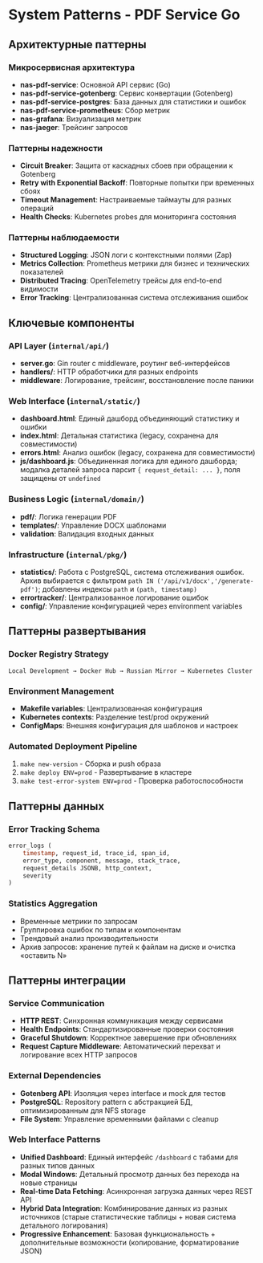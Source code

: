 # System Patterns - PDF Service Go

## Архитектурные паттерны

### Микросервисная архитектура
- **nas-pdf-service**: Основной API сервис (Go)
- **nas-pdf-service-gotenberg**: Сервис конвертации (Gotenberg)
- **nas-pdf-service-postgres**: База данных для статистики и ошибок
- **nas-pdf-service-prometheus**: Сбор метрик
- **nas-grafana**: Визуализация метрик
- **nas-jaeger**: Трейсинг запросов

### Паттерны надежности
- **Circuit Breaker**: Защита от каскадных сбоев при обращении к Gotenberg
- **Retry with Exponential Backoff**: Повторные попытки при временных сбоях
- **Timeout Management**: Настраиваемые таймауты для разных операций
- **Health Checks**: Kubernetes probes для мониторинга состояния

### Паттерны наблюдаемости
- **Structured Logging**: JSON логи с контекстными полями (Zap)
- **Metrics Collection**: Prometheus метрики для бизнес и технических показателей
- **Distributed Tracing**: OpenTelemetry трейсы для end-to-end видимости
- **Error Tracking**: Централизованная система отслеживания ошибок

## Ключевые компоненты

### API Layer (`internal/api/`)
- **server.go**: Gin router с middleware, роутинг веб-интерфейсов
- **handlers/**: HTTP обработчики для разных endpoints
- **middleware**: Логирование, трейсинг, восстановление после паники

### Web Interface (`internal/static/`)
- **dashboard.html**: Единый дашборд объединяющий статистику и ошибки
- **index.html**: Детальная статистика (legacy, сохранена для совместимости)
- **errors.html**: Анализ ошибок (legacy, сохранена для совместимости)
- **js/dashboard.js**: Объединенная логика для единого дашборда; модалка деталей запроса парсит `{ request_detail: ... }`, поля защищены от `undefined`

### Business Logic (`internal/domain/`)
- **pdf/**: Логика генерации PDF
- **templates/**: Управление DOCX шаблонами
- **validation**: Валидация входных данных

### Infrastructure (`internal/pkg/`)
- **statistics/**: Работа с PostgreSQL, система отслеживания ошибок. Архив выбирается с фильтром `path IN ('/api/v1/docx','/generate-pdf')`; добавлены индексы `path` и `(path, timestamp)`
- **errortracker/**: Централизованное логирование ошибок
- **config/**: Управление конфигурацией через environment variables

## Паттерны развертывания

### Docker Registry Strategy
```
Local Development → Docker Hub → Russian Mirror → Kubernetes Cluster
```

### Environment Management
- **Makefile variables**: Централизованная конфигурация
- **Kubernetes contexts**: Разделение test/prod окружений
- **ConfigMaps**: Внешняя конфигурация для шаблонов и настроек

### Automated Deployment Pipeline
1. `make new-version` - Сборка и push образа
2. `make deploy ENV=prod` - Развертывание в кластере
3. `make test-error-system ENV=prod` - Проверка работоспособности

## Паттерны данных

### Error Tracking Schema
```sql
error_logs (
    timestamp, request_id, trace_id, span_id,
    error_type, component, message, stack_trace,
    request_details JSONB, http_context,
    severity
)
```

### Statistics Aggregation
- Временные метрики по запросам
- Группировка ошибок по типам и компонентам
- Трендовый анализ производительности
 - Архив запросов: хранение путей к файлам на диске и очистка «оставить N»

## Паттерны интеграции

### Service Communication
- **HTTP REST**: Синхронная коммуникация между сервисами
- **Health Endpoints**: Стандартизированные проверки состояния
- **Graceful Shutdown**: Корректное завершение при обновлениях
- **Request Capture Middleware**: Автоматический перехват и логирование всех HTTP запросов

### External Dependencies
- **Gotenberg API**: Изоляция через interface и mock для тестов
- **PostgreSQL**: Repository pattern с абстракцией БД, оптимизированным для NFS storage
- **File System**: Управление временными файлами с cleanup

### Web Interface Patterns
- **Unified Dashboard**: Единый интерфейс `/dashboard` с табами для разных типов данных
- **Modal Windows**: Детальный просмотр данных без перехода на новые страницы
- **Real-time Data Fetching**: Асинхронная загрузка данных через REST API
- **Hybrid Data Integration**: Комбинирование данных из разных источников (старые статистические таблицы + новая система детального логирования)
- **Progressive Enhancement**: Базовая функциональность + дополнительные возможности (копирование, форматирование JSON)
